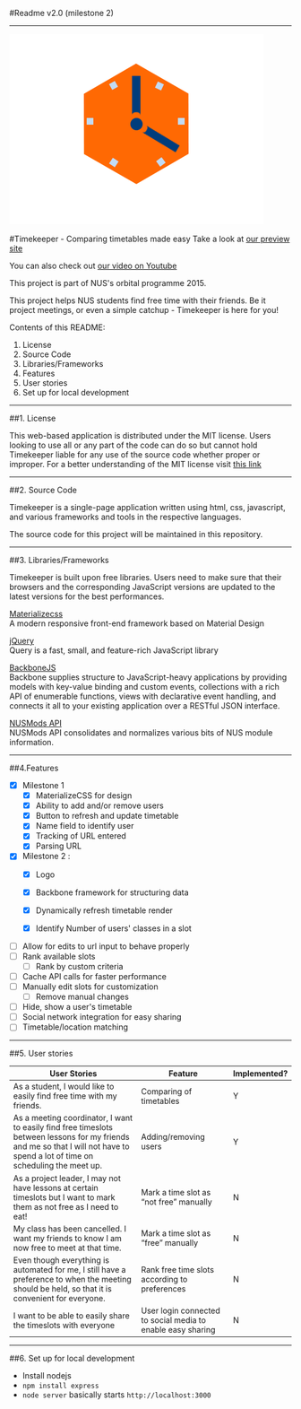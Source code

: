 #Readme v2.0 (milestone 2)
****

![](https://raw.githubusercontent.com/teamClocktower/orbital-timekeeper/master/img/tklogo.png)

#Timekeeper - Comparing timetables made easy
Take a look at [our preview site](http://128.199.205.168:8080/nicholas/preview/)

You can also check out [our video on Youtube](https://www.youtube.com/watch?v=XGYgx5ZoI6k)

This project is part of NUS's orbital programme 2015.

This project helps NUS students find free time with their friends. Be it project meetings, or even a simple catchup - Timekeeper is here for you!

Contents of this README:

1. License
2. Source Code
3. Libraries/Frameworks
4. Features
5. User stories
6. Set up for local development

****

##1. License

This web-based application is distributed under the MIT license. Users looking to use all or any part of the code can do so but cannot hold Timekeeper liable for any use of the source code whether proper or improper. For a better understanding of the MIT license visit
[this link](https://tldrlegal.com/license/mit-license)

****
##2. Source Code

Timekeeper is a single-page application written using html, css, javascript, and various frameworks and tools in the respective languages.

The source code for this project will be maintained in this repository.

****
##3. Libraries/Frameworks

Timekeeper is built upon free libraries. Users need to make sure that their browsers and the corresponding JavaScript versions are updated to the latest versions for the best performances.

[Materializecss](http://materializecss.com/)<br />
A modern responsive front-end framework based on Material Design

[jQuery](https://jquery.com/)<br />
Query is a fast, small, and feature-rich JavaScript library

[BackboneJS](http://backbonejs.org/)<br />
Backbone supplies structure to JavaScript-heavy applications by providing models with key-value binding and custom events, collections with a rich API of enumerable functions, views with declarative event handling, and connects it all to your existing application over a RESTful JSON interface.

[NUSMods API](https://github.com/nusmodifications/nusmods-api) <br />
NUSMods API consolidates and normalizes various bits of NUS module information.

****
##4.Features

* [x] Milestone 1
    * [x] MaterializeCSS for design
    * [x] Ability to add and/or remove users
    * [x] Button to refresh and update timetable
    * [x] Name field to identify user
    * [x] Tracking of URL entered
    * [x] Parsing URL

* [x] Milestone 2 :
    * [x] Logo
    * [x] Backbone framework for structuring data
    * [x] Dynamically refresh timetable render
    * [x] Identify Number of users' classes in a slot


* [ ] Allow for edits to url input to behave properly
* [ ] Rank available slots
    * [ ] Rank by custom criteria
* [ ] Cache API calls for faster performance
* [ ] Manually edit slots for customization
    * [ ] Remove manual changes
* [ ] Hide, show a user's timetable
* [ ] Social network integration for easy sharing
* [ ] Timetable/location matching

****

##5. User stories

|User Stories|Feature|Implemented?|
|-----|-----|-----|
|As a student, I would like to easily find free time with my friends. | Comparing of timetables |Y|
|As a meeting coordinator, I want to easily find free timeslots between lessons for my friends and me so that I will not have to spend a lot of time on scheduling the meet up.| Adding/removing users | Y |
|As a project leader, I may not have lessons at certain timeslots but I want to mark them as not free as I need to eat!|Mark a time slot as “not free” manually| N |
|My class has been cancelled. I want my friends to know I am now free to meet at that time.|Mark a time slot as “free” manually|N|
|Even though everything is automated for me, I still have a preference to when the meeting should be held, so that it is convenient for everyone.|Rank free time slots according to preferences| N |
|I want to be able to easily share the timeslots with everyone|User login connected to social media to enable easy sharing| N |

****

##6. Set up for local development

* Install nodejs
* `npm install express`
* `node server` basically starts `http://localhost:3000`
